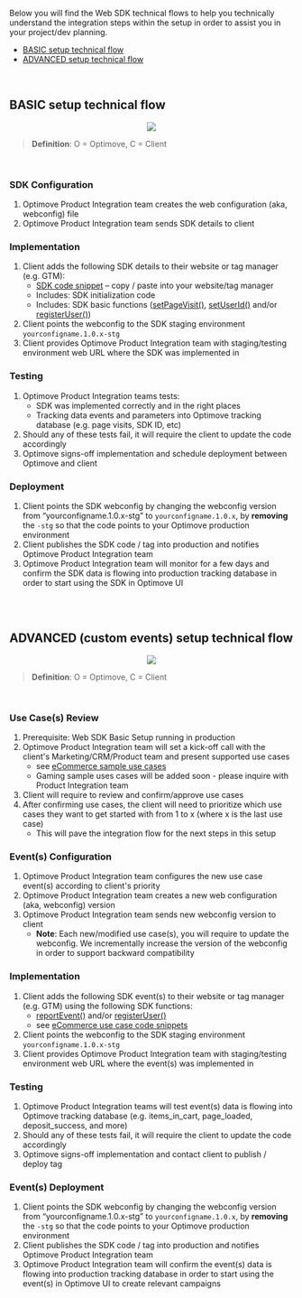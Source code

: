 Below you will find the Web SDK technical flows to help you technically understand the integration steps within the setup in order to assist you in your project/dev planning.

- [BASIC setup technical flow](#basic-flow) 
- [ADVANCED setup technical flow](#advanced-flow) 

<br/>

## <a id="basic-flow"></a>BASIC setup technical flow

<p align="center"><img src="https://github.com/optimove-tech/Web-SDK-Integration-Guide/raw/newImplemetationUpdate/Web%20SDK%20Tech%20Flows/web-sdk-tech-flow-basic1.jpg?raw=true"></p>

> **Definition**: O = Optimove, C = Client

<br/>

### SDK Configuration
1. Optimove Product Integration team creates the web configuration (aka, webconfig) file
2. Optimove Product Integration team sends SDK details to client


### Implementation
1.  Client adds the following SDK details to their website or tag manager (e.g. GTM):
	- [SDK code snippet](https://github.com/optimove-tech/Web-SDK-Integration-Guide/blob/master/Web-SDK-Code-Snippets/GTM-CustomHTML-Code-Snippet.html) – copy / paste into your website/tag manager
	- Includes: SDK initialization code
	- Includes: SDK basic functions ([setPageVisit()](https://github.com/optimove-tech/Web-SDK-Integration-Guide#track-visits), [setUserId()](https://github.com/optimove-tech/Web-SDK-Integration-Guide#link-visit-customer) and/or [registerUser()](https://github.com/optimove-tech/Web-SDK-Integration-Guide#record-user-email))
2. Client points the webconfig to the SDK staging environment `yourconfigname.1.0.x-stg`
3. Client provides Optimove Product Integration team with staging/testing environment web URL where the SDK was implemented in

### Testing
1. Optimove Product Integration teams tests:
	- SDK was implemented correctly and in the right places
	- Tracking data events and parameters into Optimove tracking database (e.g. page visits, SDK ID, etc)
2. Should any of these tests fail, it will require the client to update the code accordingly
3. Optimove signs-off implementation and schedule deployment between Optimove and client

### Deployment
1. Client points the SDK webconfig by changing the webconfig version from “yourconfigname.1.0.x-stg” to `yourconfigname.1.0.x`, by **removing** the `-stg` so that the code points to your Optimove production environment
2. Client publishes the SDK code / tag into production and notifies Optimove Product Integration team
3. Optimove Product Integration team will monitor for a few days and confirm the SDK data is flowing into production tracking database in order to start using the SDK in Optimove UI

<br/><br/>

## <a id="advanced-flow"></a>ADVANCED (custom events) setup technical flow

<p align="center"><img src="https://github.com/optimove-tech/Web-SDK-Integration-Guide/raw/master/Web%20SDK%20Tech%20Flows/web-sdk-tech-flow-advanced1.jpg?raw=true"></p>

> **Definition**: O = Optimove, C = Client

<br/>

### Use Case(s) Review
1.  Prerequisite: Web SDK Basic Setup running in production
2. Optimove Product Integration team will set a kick-off call with the client's Marketing/CRM/Product team and present supported use cases
	- see [eCommerce sample use cases](https://docs.optimove.com/track-and-trigger-use-cases/)
	- Gaming sample uses cases will be added soon - please inquire with Product Integration team 
3. Client will require to review and confirm/approve use cases
4. After confirming use cases, the client will need to prioritize which use cases they want to get started with from 1 to x (where x is the last use case)
	- This will pave the integration flow for the next steps in this setup

### Event(s) Configuration
1. Optimove Product Integration team configures the new use case event(s) according to client's priority
2. Optimove Product Integration team creates a new web configuration (aka, webconfig) version
3.  Optimove Product Integration team sends new webconfig version to client
	- **Note**: Each new/modified use case(s), you will require to update the webconfig. We incrementally increase the version of the webconfig in order to support backward compatibility

### Implementation
1. Client adds the following SDK event(s) to their website or tag manager (e.g. GTM) using the following SDK functions:
	- [reportEvent()](https://github.com/optimove-tech/Web-SDK-Integration-Guide#custom-events) and/or [registerUser()](https://github.com/optimove-tech/Web-SDK-Integration-Guide#record-user-email)
	- see [eCommerce use case code snippets](https://github.com/optimove-tech/Web-SDK-Integration-Guide/tree/master/eComm-Use-Cases-Code-Snippets)
2. Client points the webconfig to the SDK staging environment `yourconfigname.1.0.x-stg`
3. Client provides Optimove Product Integration team with staging/testing environment web URL where the event(s) was implemented in

### Testing
1. Optimove Product Integration teams will test event(s) data is flowing into Optimove tracking database (e.g. items_in_cart, page_loaded, deposit_success, and more)
2. Should any of these tests fail, it will require the client to update the code accordingly
3. Optimove signs-off implementation and contact client to publish / deploy tag


### Event(s) Deployment
1. Client points the SDK webconfig by changing the webconfig version from “yourconfigname.1.0.x-stg” to `yourconfigname.1.0.x`, by **removing** the `-stg` so that the code points to your Optimove production environment
2. Client publishes the SDK code / tag into production and notifies Optimove Product Integration team
3. Optimove Product Integration team will confirm the event(s) data is flowing into production tracking database in order to start using the event(s) in Optimove UI to create relevant campaigns
